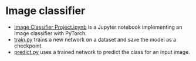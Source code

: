 # Image classifier

- [Image Classifier Project.ipynb](./image_classifier.ipynb) is a Jupyter notebook implementing an image classifier with PyTorch.
- [train.py](./train.py) trains a new network on a dataset and save the model as a checkpoint.
- [predict.py](./predict.py) uses a trained network to predict the class for an input image.